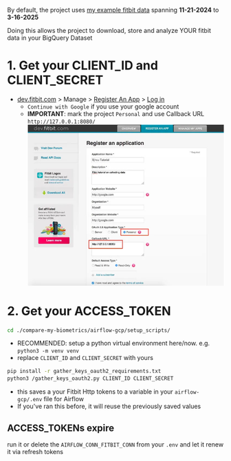 By default, the project uses [my example fitbit data](https://github.com/MichaelSalata/compare-my-biometrics/tree/main/airflow-gcp/example_data)  spanning **11-21-2024**  to  **3-16-2025**

Doing this allows the project to download, store and analyze YOUR fitbit data in your BigQuery Dataset
# 1. Get your CLIENT_ID and CLIENT_SECRET
- [dev.fitbit.com](https://dev.fitbit.com/) > Manage > [Register An App](https://dev.fitbit.com/apps/new/) > [Log in](https://dev.fitbit.com/login)
	- `Continue with Google` if you use your google account
	- **IMPORTANT**: mark the project `Personal` and use Callback URL `http://127.0.0.1:8080/`
![fitbit_app_registration image](https://github.com/MichaelSalata/compare-my-biometrics/blob/main/imgs/register_fitbit_app.jpg)

# 2. Get your ACCESS_TOKEN
```bash
cd ./compare-my-biometrics/airflow-gcp/setup_scripts/
```
- RECOMMENDED: setup a python virtual environment here/now. e.g. `python3 -m venv venv`
- replace `CLIENT_ID` and `CLIENT_SECRET` with yours
```bash
pip install -r gather_keys_oauth2_requirements.txt
python3 /gather_keys_oauth2.py CLIENT_ID CLIENT_SECRET
```
- this saves a your Fitbit Http tokens to a variable in your `airflow-gcp/.env` file for Airflow
- If you've ran this before, it will reuse the previously saved values

## ACCESS_TOKENs expire
run it or delete the `AIRFLOW_CONN_FITBIT_CONN` from your `.env` and let it renew it via refresh tokens
